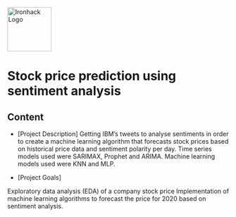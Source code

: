<img src="https://bit.ly/2VnXWr2" alt="Ironhack Logo" width="100"/>

# Stock price prediction using sentiment analysis

## Content
- [Project Description]
Getting IBM’s tweets to analyse sentiments in order to create a machine learning algorithm that forecasts stock prices based on historical price data and sentiment polarity per day. Time series models used were SARIMAX, Prophet and ARIMA. Machine learning models used were KNN and MLP.

- [Project Goals]

Exploratory data analysis (EDA) of a company stock price
Implementation of machine learning algorithms to forecast theprice for 2020 based on sentiment analysis.



